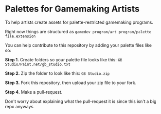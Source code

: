 # Palettes for Gamemaking Artists
To help artists create assets for palette-restricted gamemaking programs.

Right now things are structured as `gamedev program/art program/palette file.extension`

You can help contribute to this repository by adding your palette files like so:

**Step 1.** Create folders so your palette file looks like this: ``GB Studio/Paint.net/gb_studio.txt``

**Step 2.** Zip the folder to look like this: ``GB Studio.zip`` 

**Step 3.** Fork this repository, then upload your zip file to your fork.

**Step 4.** Make a pull-request.

Don't worry about explaining what the pull-request it is since this isn't a big repo anyways.
